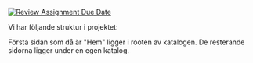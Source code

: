[![Review Assignment Due Date](https://classroom.github.com/assets/deadline-readme-button-24ddc0f5d75046c5622901739e7c5dd533143b0c8e959d652212380cedb1ea36.svg)](https://classroom.github.com/a/P-3MvOyk)

Vi har följande struktur i projektet:

Första sidan som då är "Hem" ligger i rooten av katalogen.
De resterande sidorna ligger under en egen katalog.